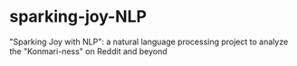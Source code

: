 # sparking-joy-NLP
"Sparking Joy with NLP": a natural language processing project to analyze the "Konmari-ness" on Reddit and beyond
